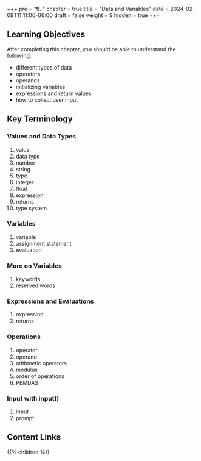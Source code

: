 +++
pre = "<b>9. </b>"
chapter = true
title = "Data and Variables"
date = 2024-02-08T11:11:06-06:00
draft = false
weight = 9
hidden = true
+++

## Learning Objectives

After completing this chapter, you should be able to understand the following:

- different types of data
- operators
- operands
- initializing variables
- expressions and return values
- how to collect user input

## Key Terminology

### Values and Data Types
1. value
1. data type
1. number
1. string
1. type
1. integer
1. float
1. expression
1. returns
1. type system

### Variables
1. variable
1. assignment statement
1. evaluation

### More on Variables
1. keywords
1. reserved words

### Expressions and Evaluations
1. expression
1. returns

### Operations
1. operator
1. operand
1. arithmetic operators
1. modulus
1. order of operations
1. PEMDAS

### Input with input()
1. input
1. prompt

## Content Links

{{% children %}}

